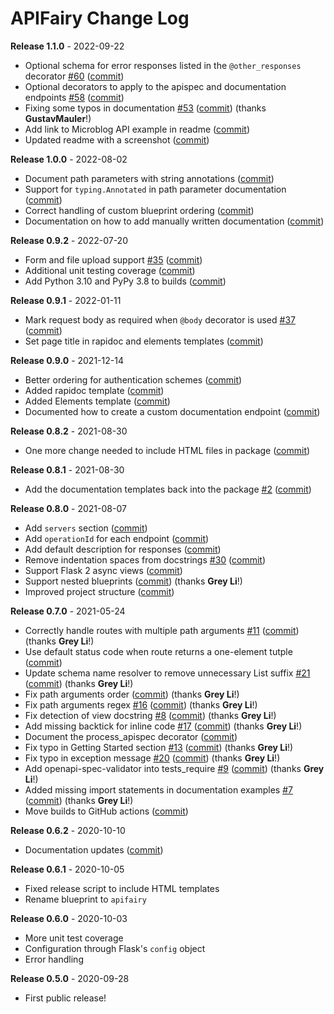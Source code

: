 # APIFairy Change Log

**Release 1.1.0** - 2022-09-22

- Optional schema for error responses listed in the `@other_responses` decorator [#60](https://github.com/miguelgrinberg/apifairy/issues/60) ([commit](https://github.com/miguelgrinberg/apifairy/commit/e7164b2fada8666e1748fbd06cd78fed7b8d8867))
- Optional decorators to apply to the apispec and documentation endpoints [#58](https://github.com/miguelgrinberg/apifairy/issues/58) ([commit](https://github.com/miguelgrinberg/apifairy/commit/f9b037d7654691ac39850c311cf5759a0a42a1ab))
- Fixing some typos in documentation [#53](https://github.com/miguelgrinberg/apifairy/issues/53) ([commit](https://github.com/miguelgrinberg/apifairy/commit/972eb76d9494aceb0ca9d159a3d2ebf59f7e0603)) (thanks **GustavMauler**!)
- Add link to Microblog API example in readme ([commit](https://github.com/miguelgrinberg/apifairy/commit/6bcdf2ff74008b37aab0f723343469713a6998fb))
- Updated readme with a screenshot ([commit](https://github.com/miguelgrinberg/apifairy/commit/71d9e96a3abd34b6e528ab43679ac2b781c66dbe))

**Release 1.0.0** - 2022-08-02

- Document path parameters with string annotations ([commit](https://github.com/miguelgrinberg/apifairy/commit/4cade08b60ba4336fcfaf01e63b3ad4b72a8fccc))
- Support for `typing.Annotated` in path parameter documentation ([commit](https://github.com/miguelgrinberg/apifairy/commit/aa090a0a1d06c298f81efaa3d0b10a844097caae))
- Correct handling of custom blueprint ordering ([commit](https://github.com/miguelgrinberg/apifairy/commit/1ac7938c5c1288da953231818e567fe740b65ba6))
- Documentation on how to add manually written documentation ([commit](https://github.com/miguelgrinberg/apifairy/commit/5bfda7e62891b84dfbd63ecaef83bc4191c99272))

**Release 0.9.2** - 2022-07-20

- Form and file upload support [#35](https://github.com/miguelgrinberg/apifairy/issues/35) ([commit](https://github.com/miguelgrinberg/apifairy/commit/59dfb3c252119beb982adef2346c76592ef14528))
- Additional unit testing coverage ([commit](https://github.com/miguelgrinberg/apifairy/commit/407cf6ba724b6f4c5b90bae8685fee0697f16146))
- Add Python 3.10 and PyPy 3.8 to builds ([commit](https://github.com/miguelgrinberg/apifairy/commit/66ad682d602f2551d0f075678b63b3f338ec6a28))

**Release 0.9.1** - 2022-01-11

- Mark request body as required when `@body` decorator is used [#37](https://github.com/miguelgrinberg/apifairy/issues/37) ([commit](https://github.com/miguelgrinberg/apifairy/commit/5558b240cf0697fd6da875fdb7b98b76eb6d2d30))
- Set page title in rapidoc and elements templates ([commit](https://github.com/miguelgrinberg/apifairy/commit/95352b1c430183166a77459983190894c6596122))

**Release 0.9.0** - 2021-12-14

- Better ordering for authentication schemes ([commit](https://github.com/miguelgrinberg/apifairy/commit/a6067f8eeb1fe429935e75c0ca71389caed4754f))
- Added rapidoc template ([commit](https://github.com/miguelgrinberg/apifairy/commit/ff9a161bc9edfe7e88f1b6f658ea12f2ae91a0e2))
- Added Elements template ([commit](https://github.com/miguelgrinberg/apifairy/commit/d2ff0543cbf4ed8f293c48b1839445b3deacbf3d))
- Documented how to create a custom documentation endpoint ([commit](https://github.com/miguelgrinberg/apifairy/commit/47d13793fa06a9f23eca5435478f42b103c980b3))

**Release 0.8.2** - 2021-08-30

- One more change needed to include HTML files in package ([commit](https://github.com/miguelgrinberg/apifairy/commit/7ed49227de57afbd51dbea5bd2b1e24ff12f733f))

**Release 0.8.1** - 2021-08-30

- Add the documentation templates back into the package [#2](https://github.com/miguelgrinberg/apifairy/issues/2) ([commit](https://github.com/miguelgrinberg/apifairy/commit/7e0115cd5706652d7208bfafb8b47e8fe84b5de7))

**Release 0.8.0** - 2021-08-07

- Add `servers` section ([commit](https://github.com/miguelgrinberg/apifairy/commit/6d5d614ff0dc9ef7666191f4ca7c9e9139518d99))
- Add `operationId` for each endpoint ([commit](https://github.com/miguelgrinberg/apifairy/commit/198855f810b4f97b7f3e61c0cf602e31ab2e0fa8))
- Add default description for responses ([commit](https://github.com/miguelgrinberg/apifairy/commit/73ec17f13933c5d4a55a81d5131706a531f88dfb))
- Remove indentation spaces from docstrings [#30](https://github.com/miguelgrinberg/apifairy/issues/30) ([commit](https://github.com/miguelgrinberg/apifairy/commit/30ef9983bf0c5bb31451cdcc2d5d91447d3cf80e))
- Support Flask 2 async views ([commit](https://github.com/miguelgrinberg/apifairy/commit/bae399aa76d13ebf167a5933f50ddbb5f3923039))
- Support nested blueprints ([commit](https://github.com/miguelgrinberg/apifairy/commit/c5883a626631744c8ec28782bf852c738169dd8f)) (thanks **Grey Li**!)
- Improved project structure ([commit](https://github.com/miguelgrinberg/apifairy/commit/1fbd5a59d3c8aa4e2ea38331c750e41f3164bd3f))

**Release 0.7.0** - 2021-05-24

- Correctly handle routes with multiple path arguments [#11](https://github.com/miguelgrinberg/apifairy/issues/11) ([commit](https://github.com/miguelgrinberg/apifairy/commit/898b2f1f6bb7de5b5125162fe17879e4d1734dee)) (thanks **Grey Li**!)
- Use default status code when route returns a one-element tutple ([commit](https://github.com/miguelgrinberg/apifairy/commit/c895739ce51ea8165de8cd20e322dea7fd2c4645))
- Update schema name resolver to remove unnecessary List suffix [#21](https://github.com/miguelgrinberg/apifairy/issues/21) ([commit](https://github.com/miguelgrinberg/apifairy/commit/fee7425c32ce0629d65cf1729337d3fe940864a6)) (thanks **Grey Li**!)
- Fix path arguments order ([commit](https://github.com/miguelgrinberg/apifairy/commit/6793feb36c893212966eeaf4c9bea2b753e3d142)) (thanks **Grey Li**!)
- Fix path arguments regex [#16](https://github.com/miguelgrinberg/apifairy/issues/16) ([commit](https://github.com/miguelgrinberg/apifairy/commit/7c81c154698dfab0a3c49613ea9885c2ea81be51)) (thanks **Grey Li**!)
- Fix detection of view docstring [#8](https://github.com/miguelgrinberg/apifairy/issues/8) ([commit](https://github.com/miguelgrinberg/apifairy/commit/4dd8568f037b27a54bb1b57a4ea27580f97cf786)) (thanks **Grey Li**!)
- Add missing backtick for inline code [#17](https://github.com/miguelgrinberg/apifairy/issues/17) ([commit](https://github.com/miguelgrinberg/apifairy/commit/e25f5487d1be1b9fef828ce8376e35f51d2231dc)) (thanks **Grey Li**!)
- Document the process_apispec decorator ([commit](https://github.com/miguelgrinberg/apifairy/commit/fd22e11302da82e4aed58e5793efa997d113dc74))
- Fix typo in Getting Started section [#13](https://github.com/miguelgrinberg/apifairy/issues/13) ([commit](https://github.com/miguelgrinberg/apifairy/commit/11bab4baf9f609c174ff8c7810a2f83f697257e5)) (thanks **Grey Li**!)
- Fix typo in exception message [#20](https://github.com/miguelgrinberg/apifairy/issues/20) ([commit](https://github.com/miguelgrinberg/apifairy/commit/217a7fc976b860daa07199c297c7086b63e341be)) (thanks **Grey Li**!)
- Add openapi-spec-validator into tests_require [#9](https://github.com/miguelgrinberg/apifairy/issues/9) ([commit](https://github.com/miguelgrinberg/apifairy/commit/faf551cd2bb224c33f5f6cfc94b2cb34a5249bf6)) (thanks **Grey Li**!)
- Added missing import statements in documentation examples [#7](https://github.com/miguelgrinberg/apifairy/issues/7) ([commit](https://github.com/miguelgrinberg/apifairy/commit/316e0a5af3689947aa7d080c3c3aad87454235bd)) (thanks **Grey Li**!)
- Move builds to GitHub actions ([commit](https://github.com/miguelgrinberg/apifairy/commit/b8cec62a7d719b6dd51b69dbf8f983b61459be94))

**Release 0.6.2** - 2020-10-10

- Documentation updates ([commit](https://github.com/miguelgrinberg/apifairy/commit/ae72b2abc850ecf58c47603fac39fc92fd5c76ec))

**Release 0.6.1** - 2020-10-05

- Fixed release script to include HTML templates
- Rename blueprint to `apifairy`

**Release 0.6.0** - 2020-10-03

- More unit test coverage
- Configuration through Flask's `config` object
- Error handling

**Release 0.5.0** - 2020-09-28

- First public release!
